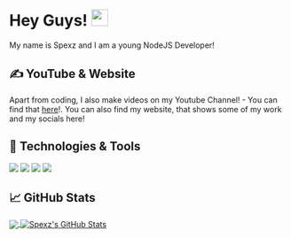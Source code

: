 # Hey Guys! <img src="https://raw.githubusercontent.com/MartinHeinz/MartinHeinz/master/wave.gif" width="30px">

My name is Spexz and I am a young NodeJS Developer!

## &#x270d; YouTube & Website

Apart from coding, I also make videos on my Youtube Channel! - You can find that [here](https://www.youtube.com/channel/UCQvfco7eH9RZ_zXeAaKNxRA?view_as=subscriber)!. You can also find my website, that shows some of my work and my socials here!

## 🔧 Technologies & Tools
![](https://img.shields.io/badge/OS-Linux-informational?style=flat&logo=linux&logoColor=white&color=2bbc8a)
![](https://img.shields.io/badge/Code-Python-informational?style=flat&logo=python&logoColor=white&color=2bbc8a)
![](https://img.shields.io/badge/Code-JavaScript-informational?style=flat&logo=javascript&logoColor=white&color=2bbc8a)
![](https://img.shields.io/badge/Shell-Bash-informational?style=flat&logo=gnu-bash&logoColor=white&color=2bbc8a)

## &#x1f4c8; GitHub Stats

<a href="https://github.com/SpexzYT/About-Me">
  <img align="center" src="https://github-readme-stats.vercel.app/api/top-langs/?username=SpexzYT&hide=java,html&title_color=ffffff&text_color=c9cacc&icon_color=2bbc8a&bg_color=1d1f21" />
</a>
<a href="https://github.com/SpexzYT/MartinHeinz">
  <img align="center" src="https://github-readme-stats.vercel.app/api?username=SpexzYT&show_icons=true&line_height=27&count_private=true&title_color=ffffff&text_color=c9cacc&icon_color=2bbc8a&bg_color=1d1f21" alt="Spexz's GitHub Stats" />
</a>


<!-- links to social media icons -->

<!-- icons with padding -->

[1.1]: http://i.imgur.com/tXSoThF.png (twitter icon with padding)
[2.1]: http://i.imgur.com/0o48UoR.png (github icon with padding)

<!-- icons without padding -->

[1.2]: http://i.imgur.com/wWzX9uB.png (twitter icon without padding)
[2.2]: http://i.imgur.com/9I6NRUm.png (github icon without padding)
[3.2]: https://raw.githubusercontent.com/MartinHeinz/MartinHeinz/master/linkedin-3-16.png (LinkedIn icon without padding)


<!-- links to your social media accounts -->

[1]: https://github.com/SpexzYT
[2]: https://www.youtube.com/channel/UCQvfco7eH9RZ_zXeAaKNxRA?view_as=subscriber
[3]: https://www.roblox.com/users/389288880/profile
[4]: https://discord.gg/a8bpDq3

<!-- Resources -->
<!-- Icons: https://simpleicons.org/ -->
<!-- GitHub Stats: https://github.com/anuraghazra/github-readme-stats -->
<!-- Emojis: https://emojipedia.org/emoji/ -->
<!-- HTML Emojis: https://www.fileformat.info/index.htm -->
<!-- Shields: https://shields.io/ -->
<!-- Awesome GitHub Profile README: https://github.com/abhisheknaiidu/awesome-github-profile-readme -->
